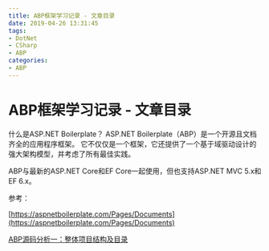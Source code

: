 ```yaml
---
title: ABP框架学习记录 - 文章目录
date: 2019-04-26 13:31:45
tags:
- DotNet
- CSharp
- ABP
categories: 
- ABP
---
```

# ABP框架学习记录 - 文章目录

什么是ASP.NET Boilerplate？
ASP.NET Boilerplate（ABP）是一个开源且文档齐全的应用程序框架。 它不仅仅是一个框架，它还提供了一个基于域驱动设计的强大架构模型，并考虑了所有最佳实践。

ABP与最新的ASP.NET Core和EF Core一起使用，但也支持ASP.NET MVC 5.x和EF 6.x。










参考：

[https://aspnetboilerplate.com/Pages/Documents](https://aspnetboilerplate.com/Pages/Documents)

[ABP源码分析一：整体项目结构及目录 ](http://www.cnblogs.com/1zhk/p/5268054.html)